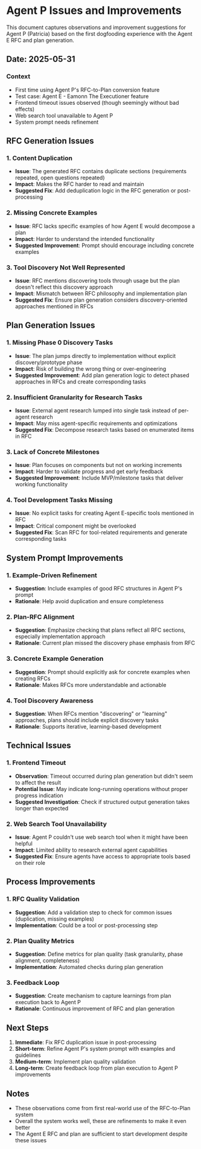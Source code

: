 # Agent P Issues and Improvements

This document captures observations and improvement suggestions for Agent P (Patricia) based on the first dogfooding experience with the Agent E RFC and plan generation.

## Date: 2025-05-31

### Context
- First time using Agent P's RFC-to-Plan conversion feature
- Test case: Agent E - Eamonn The Executioner feature
- Frontend timeout issues observed (though seemingly without bad effects)
- Web search tool unavailable to Agent P
- System prompt needs refinement

## RFC Generation Issues

### 1. Content Duplication
- **Issue**: The generated RFC contains duplicate sections (requirements repeated, open questions repeated)
- **Impact**: Makes the RFC harder to read and maintain
- **Suggested Fix**: Add deduplication logic in the RFC generation or post-processing

### 2. Missing Concrete Examples
- **Issue**: RFC lacks specific examples of how Agent E would decompose a plan
- **Impact**: Harder to understand the intended functionality
- **Suggested Improvement**: Prompt should encourage including concrete examples

### 3. Tool Discovery Not Well Represented
- **Issue**: RFC mentions discovering tools through usage but the plan doesn't reflect this discovery approach
- **Impact**: Mismatch between RFC philosophy and implementation plan
- **Suggested Fix**: Ensure plan generation considers discovery-oriented approaches mentioned in RFCs

## Plan Generation Issues

### 1. Missing Phase 0 Discovery Tasks
- **Issue**: The plan jumps directly to implementation without explicit discovery/prototype phase
- **Impact**: Risk of building the wrong thing or over-engineering
- **Suggested Improvement**: Add plan generation logic to detect phased approaches in RFCs and create corresponding tasks

### 2. Insufficient Granularity for Research Tasks
- **Issue**: External agent research lumped into single task instead of per-agent research
- **Impact**: May miss agent-specific requirements and optimizations
- **Suggested Fix**: Decompose research tasks based on enumerated items in RFC

### 3. Lack of Concrete Milestones
- **Issue**: Plan focuses on components but not on working increments
- **Impact**: Harder to validate progress and get early feedback
- **Suggested Improvement**: Include MVP/milestone tasks that deliver working functionality

### 4. Tool Development Tasks Missing
- **Issue**: No explicit tasks for creating Agent E-specific tools mentioned in RFC
- **Impact**: Critical component might be overlooked
- **Suggested Fix**: Scan RFC for tool-related requirements and generate corresponding tasks

## System Prompt Improvements

### 1. Example-Driven Refinement
- **Suggestion**: Include examples of good RFC structures in Agent P's prompt
- **Rationale**: Help avoid duplication and ensure completeness

### 2. Plan-RFC Alignment
- **Suggestion**: Emphasize checking that plans reflect all RFC sections, especially implementation approach
- **Rationale**: Current plan missed the discovery phase emphasis from RFC

### 3. Concrete Example Generation
- **Suggestion**: Prompt should explicitly ask for concrete examples when creating RFCs
- **Rationale**: Makes RFCs more understandable and actionable

### 4. Tool Discovery Awareness
- **Suggestion**: When RFCs mention "discovering" or "learning" approaches, plans should include explicit discovery tasks
- **Rationale**: Supports iterative, learning-based development

## Technical Issues

### 1. Frontend Timeout
- **Observation**: Timeout occurred during plan generation but didn't seem to affect the result
- **Potential Issue**: May indicate long-running operations without proper progress indication
- **Suggested Investigation**: Check if structured output generation takes longer than expected

### 2. Web Search Tool Unavailability
- **Issue**: Agent P couldn't use web search tool when it might have been helpful
- **Impact**: Limited ability to research external agent capabilities
- **Suggested Fix**: Ensure agents have access to appropriate tools based on their role

## Process Improvements

### 1. RFC Quality Validation
- **Suggestion**: Add a validation step to check for common issues (duplication, missing examples)
- **Implementation**: Could be a tool or post-processing step

### 2. Plan Quality Metrics
- **Suggestion**: Define metrics for plan quality (task granularity, phase alignment, completeness)
- **Implementation**: Automated checks during plan generation

### 3. Feedback Loop
- **Suggestion**: Create mechanism to capture learnings from plan execution back to Agent P
- **Rationale**: Continuous improvement of RFC and plan generation

## Next Steps

1. **Immediate**: Fix RFC duplication issue in post-processing
2. **Short-term**: Refine Agent P's system prompt with examples and guidelines
3. **Medium-term**: Implement plan quality validation
4. **Long-term**: Create feedback loop from plan execution to Agent P improvements

## Notes
- These observations come from first real-world use of the RFC-to-Plan system
- Overall the system works well, these are refinements to make it even better
- The Agent E RFC and plan are sufficient to start development despite these issues